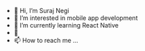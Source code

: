 - 👋 Hi, I’m Suraj Negi
- 👀 I’m interested in mobile app development 
- 🌱 I’m currently learning React Native
- 💞️
- 📫 How to reach me ...

<!---
Surajnegi8909/Surajnegi8909 is a ✨ special ✨ repository because its `README.md` (this file) appears on your GitHub profile.
You can click the Preview link to take a look at your changes.
--->
